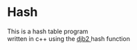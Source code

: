 # Hash

This is a hash table program </br>
written in c++ using the <a href="http://www.cse.yorku.ca/~oz/hash.html"> djb2 </a> hash function

